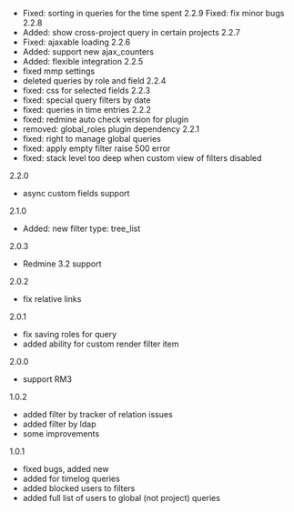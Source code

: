 * Fixed: sorting in queries for the time spent
2.2.9
 Fixed: fix minor bugs
2.2.8
* Added: show cross-project query in certain projects
2.2.7
* Fixed: ajaxable loading
2.2.6
* Added: support new ajax_counters
* Added: flexible integration 
2.2.5
* fixed mmp settings
* deleted queries by role and field
2.2.4
* fixed: css for selected fields
2.2.3
* fixed: special query filters by date
* fixed: queries in time entries
2.2.2
* fixed: redmine auto check version for plugin
* removed: global_roles plugin dependency
2.2.1
* fixed: right to manage global queries
* fixed: apply empty filter raise 500 error
* fixed: stack level too deep when custom view of filters disabled

2.2.0
* async custom fields support

2.1.0
* Added: new filter type: tree_list

2.0.3
* Redmine 3.2 support

2.0.2
* fix relative links

2.0.1
* fix saving roles for query
* added ability for custom render filter item

2.0.0
* support RM3

1.0.2
* added filter by tracker of relation issues
* added filter by ldap
* some improvements

1.0.1
* fixed bugs, added new
* added for timelog queries
* added blocked users to filters
* added full list of users to global (not project) queries
